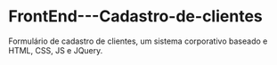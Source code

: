 # FrontEnd---Cadastro-de-clientes
Formulário de cadastro de clientes, um sistema corporativo baseado e HTML, CSS, JS e JQuery.
